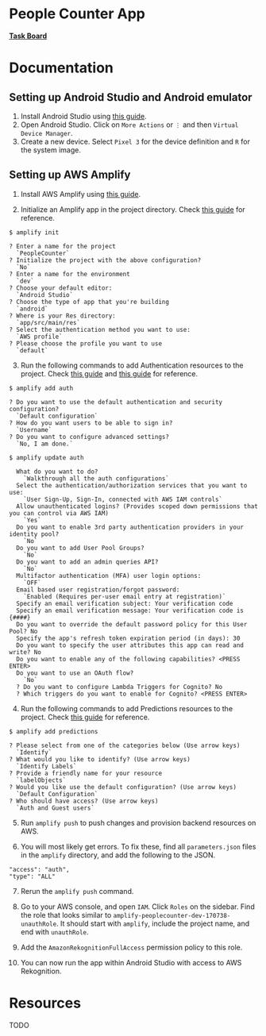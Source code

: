 # People Counter App

**[Task Board](https://trello.com/b/FXZQRIFY/people-counter-app)**

# Documentation

## Setting up Android Studio and Android emulator
1. Install Android Studio using [this guide](https://developer.android.com/studio/install).
1. Open Android Studio. Click on `More Actions` or `⋮` and then `Virtual Device Manager`.
2. Create a new device. Select `Pixel 3` for the device definition and `R` for the system image.

## Setting up AWS Amplify
1. Install AWS Amplify using [this guide](https://docs.amplify.aws/lib/project-setup/prereq/q/platform/android/).

2. Initialize an Amplify app in the project directory. Check [this guide](https://docs.amplify.aws/lib/project-setup/create-application/q/platform/android/) for reference.

```
$ amplify init

? Enter a name for the project
  `PeopleCounter`
? Initialize the project with the above configuration?
  `No`
? Enter a name for the environment
  `dev`
? Choose your default editor:
  `Android Studio`
? Choose the type of app that you're building
  `android`
? Where is your Res directory:
  `app/src/main/res`
? Select the authentication method you want to use:
  `AWS profile`
? Please choose the profile you want to use
  `default`
```

3. Run the following commands to add Authentication resources to the project. Check [this guide](https://docs.amplify.aws/lib/auth/getting-started/q/platform/android/) and [this guide](https://docs.amplify.aws/lib/auth/guest_access/q/platform/android/) for reference.
```
$ amplify add auth

? Do you want to use the default authentication and security configuration?
  `Default configuration`
? How do you want users to be able to sign in?
  `Username`
? Do you want to configure advanced settings?
  `No, I am done.`

$ amplify update auth

  What do you want to do?
    `Walkthrough all the auth configurations`
  Select the authentication/authorization services that you want to use:
    `User Sign-Up, Sign-In, connected with AWS IAM controls`
  Allow unauthenticated logins? (Provides scoped down permissions that you can control via AWS IAM)
    `Yes`
  Do you want to enable 3rd party authentication providers in your identity pool?
    `No`
  Do you want to add User Pool Groups?
    `No`
  Do you want to add an admin queries API?
    `No`
  Multifactor authentication (MFA) user login options:
    `OFF`
  Email based user registration/forgot password:
    `Enabled (Requires per-user email entry at registration)`
  Specify an email verification subject: Your verification code
  Specify an email verification message: Your verification code is {####}
  Do you want to override the default password policy for this User Pool? No
  Specify the app's refresh token expiration period (in days): 30
  Do you want to specify the user attributes this app can read and write? No
  Do you want to enable any of the following capabilities? <PRESS ENTER>
  Do you want to use an OAuth flow?
    `No`
  ? Do you want to configure Lambda Triggers for Cognito? No
  ? Which triggers do you want to enable for Cognito? <PRESS ENTER>
```
4. Run the following commands to add Predictions resources to the project. Check [this guide](https://docs.amplify.aws/lib/predictions/label-image/q/platform/android/) for reference.

```
$ amplify add predictions

? Please select from one of the categories below (Use arrow keys)
  `Identify`
? What would you like to identify? (Use arrow keys)
  `Identify Labels`
? Provide a friendly name for your resource
  `labelObjects`
? Would you like use the default configuration? (Use arrow keys)
  `Default Configuration`
? Who should have access? (Use arrow keys)
  `Auth and Guest users`
```
5. Run `amplify push` to push changes and provision backend resources on AWS.

6. You will most likely get errors. To fix these, find all `parameters.json` files in the `amplify` directory, and add the following to the JSON.
```
"access": "auth",
"type": "ALL"
```

7. Rerun the `amplify push` command.

8. Go to your AWS console, and open `IAM`. Click `Roles` on the sidebar. Find the role that looks similar to `amplify-peoplecounter-dev-170738-unauthRole`. It should start with `amplify`, include the project name, and end with `unauthRole`.

9. Add the `AmazonRekognitionFullAccess` permission policy to this role.

10. You can now run the app within Android Studio with access to AWS Rekognition.

# Resources
TODO